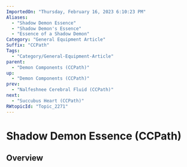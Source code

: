 ```yaml
---
ImportedOn: "Thursday, February 16, 2023 6:10:23 PM"
Aliases:
  - "Shadow Demon Essence"
  - "Shadow Demon's Essence"
  - "Essence of a Shadow Demon"
Category: "General Equipment Article"
Suffix: "CCPath"
Tags:
  - "Category/General-Equipment-Article"
parent:
  - "Demon Components (CCPath)"
up:
  - "Demon Components (CCPath)"
prev:
  - "Nalfeshnee Cerebral Fluid (CCPath)"
next:
  - "Succubus Heart (CCPath)"
RWtopicId: "Topic_2271"
---
```

# Shadow Demon Essence (CCPath)
## Overview
